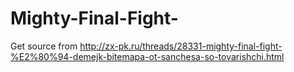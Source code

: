# Mighty-Final-Fight-


Get source from http://zx-pk.ru/threads/28331-mighty-final-fight-%E2%80%94-demejk-bitemapa-ot-sanchesa-so-tovarishchi.html
